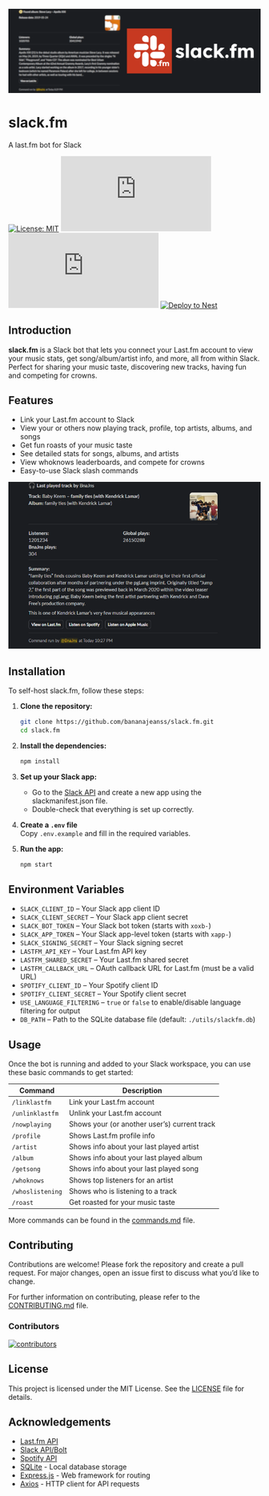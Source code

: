 <p align="center">
    <img src="assets/slackfmbanner.png" alt="slack.fm banner"/>
</p>

# slack.fm

A last.fm bot for Slack

[![License: MIT](https://img.shields.io/badge/License-MIT-yellow.svg)](LICENSE)
[![GitHub issues](https://img.shields.io/github/issues/BananaJeanss/slack.fm?style=flat&logo=github)](https://github.com/BananaJeanss/slack.fm/issues)
[![GitHub stars](https://img.shields.io/github/stars/BananaJeanss/slack.fm?style=flat&logo=github&color=yellow)](https://github.com/BananaJeanss/slack.fm/stargazers)
[![Deploy to Nest](https://github.com/BananaJeanss/slack.fm/actions/workflows/nest.yml/badge.svg)](https://github.com/BananaJeanss/slack.fm/actions/workflows/nest.yml)

## Introduction

**slack.fm** is a Slack bot that lets you connect your Last.fm account to view your music stats, get song/album/artist info, and more, all from within Slack. Perfect for sharing your music taste, discovering new tracks, having fun and competing for crowns.

## Features

- Link your Last.fm account to Slack
- View your or others now playing track, profile, top artists, albums, and songs
- Get fun roasts of your music taste
- See detailed stats for songs, albums, and artists
- View whoknows leaderboards, and compete for crowns
- Easy-to-use Slack slash commands

<img src="assets/song2.png" alt="Song command example" width="550"/>

## Installation

To self-host slack.fm, follow these steps:

1. **Clone the repository:**

   ```bash
   git clone https://github.com/bananajeanss/slack.fm.git
   cd slack.fm
   ```

2. **Install the dependencies:**

   ```bash
   npm install
   ```

3. **Set up your Slack app:**

   - Go to the [Slack API](https://api.slack.com/apps) and create a new app using the slackmanifest.json file.
   - Double-check that everything is set up correctly.

4. **Create a `.env` file**  
   Copy `.env.example` and fill in the required variables.

5. **Run the app:**

   ```bash
   npm start
   ```

## Environment Variables

- `SLACK_CLIENT_ID` – Your Slack app client ID
- `SLACK_CLIENT_SECRET` – Your Slack app client secret
- `SLACK_BOT_TOKEN` – Your Slack bot token (starts with `xoxb-`)
- `SLACK_APP_TOKEN` – Your Slack app-level token (starts with `xapp-`)
- `SLACK_SIGNING_SECRET` – Your Slack signing secret
- `LASTFM_API_KEY` – Your Last.fm API key
- `LASTFM_SHARED_SECRET` – Your Last.fm shared secret
- `LASTFM_CALLBACK_URL` – OAuth callback URL for Last.fm (must be a valid URL)
- `SPOTIFY_CLIENT_ID` – Your Spotify client ID
- `SPOTIFY_CLIENT_SECRET` – Your Spotify client secret
- `USE_LANGUAGE_FILTERING` – `true` or `false` to enable/disable language filtering for output
- `DB_PATH` – Path to the SQLite database file (default: `./utils/slackfm.db`)

## Usage

Once the bot is running and added to your Slack workspace, you can use these basic commands to get started:

| Command          | Description                                  |
| ---------------- | -------------------------------------------- |
| `/linklastfm`    | Link your Last.fm account                    |
| `/unlinklastfm`  | Unlink your Last.fm account                  |
| `/nowplaying`    | Shows your (or another user’s) current track |
| `/profile`       | Shows Last.fm profile info                   |
| `/artist`        | Shows info about your last played artist     |
| `/album`         | Shows info about your last played album      |
| `/getsong`       | Shows info about your last played song       |
| `/whoknows`      | Shows top listeners for an artist            |
| `/whoslistening` | Shows who is listening to a track            |
| `/roast`         | Get roasted for your music taste             |

More commands can be found in the [commands.md](commands.md) file.

## Contributing

Contributions are welcome! Please fork the repository and create a pull request. For major changes, open an issue first to discuss what you’d like to change.

For further information on contributing, please refer to the [CONTRIBUTING.md](CONTRIBUTING.md) file.

### Contributors

[![contributors](https://contributors-img.web.app/image?repo=BananaJeanss/slack.fm)](https://github.com/BananaJeanss/slack.fm/graphs/contributors)

## License

This project is licensed under the MIT License. See the [LICENSE](LICENSE) file for details.

## Acknowledgements

- [Last.fm API](https://www.last.fm/api)
- [Slack API/Bolt](https://api.slack.com/bolt)
- [Spotify API](https://developer.spotify.com/documentation/web-api/)
- [SQLite](https://www.sqlite.org/) - Local database storage
- [Express.js](https://expressjs.com/) - Web framework for routing
- [Axios](https://axios-http.com/) - HTTP client for API requests
